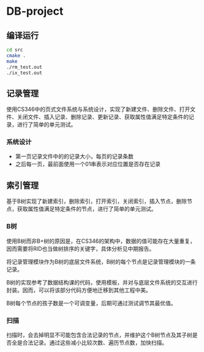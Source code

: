 # DB-project
## 编译运行
```sh
cd src
cmake .
make
./rm_test.out
./ix_test.out
```
## 记录管理
使用CS346中的页式文件系统与系统设计，实现了新建文件、删除文件、打开文件、关闭文件、插入记录、删除记录、更新记录、获取属性值满足特定条件的记录，进行了简单的单元测试。
### 系统设计
* 第一页记录文件中的的记录大小，每页的记录条数
* 之后每一页，最前面使用一个01串表示对应位置是否存在记录

## 索引管理
基于B树实现了新建索引，删除索引，打开索引，关闭索引，插入节点，删除节点，获取属性值满足特定条件的节点，进行了简单的单元测试。

### B树

使用B树而非B+树的原因是，在CS346的架构中，数据的值可能存在大量重复，因而需要将RID也当做树排序的关键字，具体分析见中期报告。

将记录管理模块作为B树的底层文件系统，B树的每个节点是记录管理模块的一条记录。

B树的实现参考了数据结构课的代码，使用模板，并对与底层文件系统的交互进行封装。因而，可以将该部分代码方便地迁移到其他工程中美。

B树每个节点的孩子数是一个可调变量，后期可通过测试调节其最优值。

### 扫描
扫描时，会去掉明显不可能包含合法记录的节点，并维护这个B树节点及其子树是否全是合法记录。通过这些减小比较次数、遍历节点数，加快扫描。